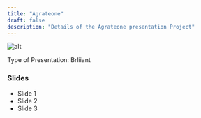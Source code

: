 ```yaml
---
title: "Agrateone"
draft: false
description: "Details of the Agrateone presentation Project"
---
```


![alt](//via.placeholder.com/640x150)


Type of Presentation: Brliiant


### Slides

* Slide 1
* Slide 2
* Slide 3